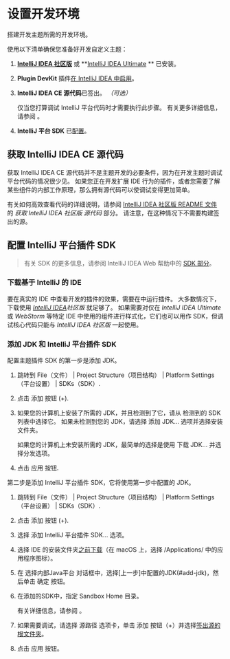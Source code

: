 <!-- Copyright 2000-2023 JetBrains s.r.o. and contributors. Use of this source code is governed by the Apache 2.0 license. -->

# 设置开发环境

<link-summary>搭建开发主题所需的开发环境。</link-summary>

<procedure title="初步步骤">

使用以下清单确保您准备好开发自定义主题：

1. **[IntelliJ IDEA 社区版](https://www.jetbrains.com/idea/download/)** 或 **[IntelliJ IDEA Ultimate](https://www.jetbrains.com/idea/download/) ** 已安装。
2. **Plugin DevKit** 插件[在 IntelliJ IDEA 中启用](https://www.jetbrains.com/help/idea/managing-plugins.html)。
3. **IntelliJ IDEA CE 源代码**已签出。 _（可选）_

   仅当您打算调试 IntelliJ 平台代码时才需要执行此步骤。
   有关更多详细信息，请参阅 [](#intellij-idea-ce)。
4. **IntelliJ 平台 SDK** 已[配置](#intellij-sdk)。

</procedure>

## 获取 IntelliJ IDEA CE 源代码

获取 IntelliJ IDEA CE 源代码并不是主题开发的必要条件，因为在开发主题时调试平台代码的情况很少见。
如果您正在开发扩展 IDE 行为的插件，或者您需要了解某些组件的内部工作原理，那么拥有源代码可以使调试变得更加简单。

有关如何高效查看代码的详细说明，请参阅 [IntelliJ IDEA 社区版 README 文件](%gh-ic%/README.md) 的 _获取 IntelliJ IDEA 社区版 源代码_ 部分。
请注意，在这种情况下不需要构建签出的源。

## 配置 IntelliJ 平台插件 SDK

> 有关 SDK 的更多信息，请参阅 IntelliJ IDEA Web 帮助中的 [SDK 部分](https://www.jetbrains.com/help/idea/working-with-sdks.html)。

### 下载基于 IntelliJ 的 IDE

要在真实的 IDE 中查看开发的插件的效果，需要在[](ide_development_instance.md)中运行插件。
大多数情况下，下载使用 _[IntelliJ IDEA](https://www.jetbrains.com/idea/download/)社区版_ 就足够了。
如果需要对仅在 _IntelliJ IDEA Ultimate_ 或 _WebStorm_ 等特定 IDE 中使用的组件进行样式化，它们也可以用作 SDK，但调试核心代码只能与 _IntelliJ IDEA 社区版_ 一起使用。

### 添加 JDK 和 IntelliJ 平台插件 SDK

配置主题插件 SDK 的第一步是添加 JDK。

<include from="snippets.md" element-id="apiChangesJavaVersion"/>

<procedure title="添加 JDK" id="add-jdk">

1. 跳转到 <ui-path>File（文件） | Project Structure（项目结构） | Platform Settings（平台设置） | SDKs（SDK）</ui-path>.
2. 点击 <control>添加</control> 按钮 (<control>+</control>).
3. 如果您的计算机上安装了所需的 JDK，并且检测到了它，请从 <control>检测到的 SDK</control> 列表中选择它。
   如果未检测到您的 JDK，请选择 <control>添加 JDK...</control> 选项并选择安装文件夹。

   如果您的计算机上未安装所需的 JDK，最简单的选择是使用 <control>下载 JDK...</control> 并选择分发选项。
4. 点击 <control>应用</control> 按钮.

</procedure>

第二步是添加 IntelliJ 平台插件 SDK，它将使用第一步中配置的 JDK。

<procedure title="添加 IntelliJ 平台插件 SDK" id="add-intellij-platform-plugin-sdk">

1. 跳转到 <ui-path>File（文件） | Project Structure（项目结构） | Platform Settings（平台设置） | SDKs（SDK）</ui-path>.
2. 点击 <control>添加</control> 按钮 (<control>+</control>).
3. 选择 <control>添加 IntelliJ 平台插件 SDK...</control> 选项。
4. 选择 IDE 的安装文件夹[之前下载](#intellij-ide)（在 macOS 上，选择 <path>/Applications/</path> 中的应用程序图标）。
5. 在 <control>选择内部Java平台</control> 对话框中，选择[上一步]中配置的JDK(#add-jdk)，然后单击 <control>确定</control> 按钮。
6. 在添加的SDK中，指定 <control>Sandbox Home</control> 目录。

   有关详细信息，请参阅 [](ide_development_instance.md#3)。
7. 如果需要调试，请选择 <control>源路径</control> 选项卡，单击 <control>添加</control> 按钮（<control>+</control>）并选择[签出源的根文件夹](#intellij-idea-ce)。
8. 点击 <control>应用</control> 按钮。

</procedure>
